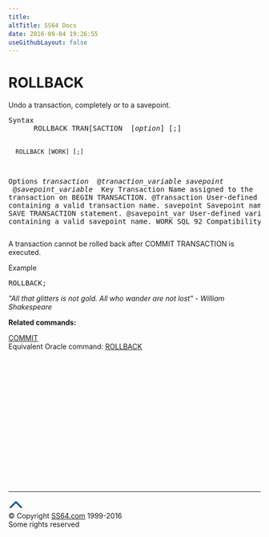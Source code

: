 ```yaml
---
title:
altTitle: SS64 Docs
date: 2016-09-04 19:26:55
useGithubLayout: false
---
```

<!-- #BeginLibraryItem "/Library/head_sql.lbi" --><!-- #EndLibraryItem --><h1>ROLLBACK</h1>
<p>Undo a transaction, completely or to a savepoint.</p>
<pre>Syntax
      ROLLBACK TRAN[SACTION  [<i>option</i>] [;]

      ROLLBACK [WORK] [;]

Options
       <i>transaction
      </i> @<i>tranaction_variable
       </i><i>savepoint </i>
       @<i>savepoint_variable
</i>
Key
   Transaction     Name assigned to the transaction on BEGIN TRANSACTION. 
   @Transaction    User-defined variable containing a valid transaction name.
   savepoint       Savepoint name from a SAVE TRANSACTION statement.
   @savepoint_var  User-defined variable containing a valid savepoint name. 
   WORK            SQL 92 Compatibility</pre>
<p>   A transaction cannot be rolled back after  COMMIT TRANSACTION  is executed.</p>
<p>Example</p>
<pre>ROLLBACK;</pre>
<p class="quote"><i>"All that glitters is not gold. All who wander are not lost"
- William Shakespeare</i></p>
<p><b>Related commands:</b></p>
<p> <a href="commit.html">COMMIT</a><br>
Equivalent Oracle command:  <a href="../ora/rollback.html">ROLLBACK</a></p><!-- #BeginLibraryItem "/Library/foot_sql.lbi" --><p>
<!-- ss64-sql -->
<ins class="adsbygoogle" style="display:inline-block;width:300px;height:250px" data-ad-client="ca-pub-6140977852749469" data-ad-slot="6953563613"></ins>
<script>
(adsbygoogle = window.adsbygoogle || []).push({});
</script></p>
<hr>
<div id="bl" class="footer"><a href="rollback.html#"><img src="../images/top.png" width="30" height="22" alt="Back to the Top"></a></div>
<div id="br" class="footer, tagline">© Copyright <a href="http://ss64.com/">SS64.com</a> 1999-2016<br>
Some rights reserved</div><!-- #EndLibraryItem -->

